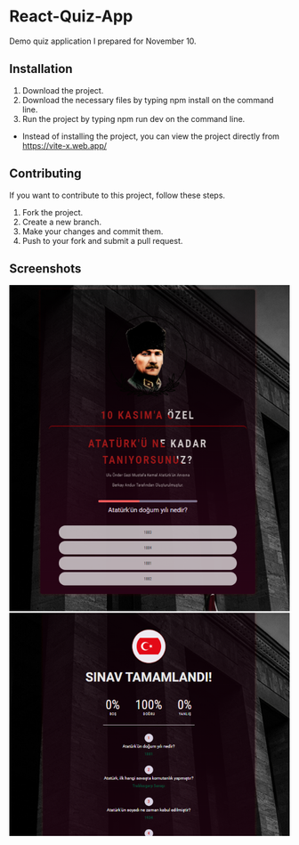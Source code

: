 # React-Quiz-App

Demo quiz application I prepared for November 10.

## Installation

1. Download the project.
2. Download the necessary files by typing npm install on the command line.
3. Run the project by typing npm run dev on the command line.
- Instead of installing the project, you can view the project directly from https://vite-x.web.app/


## Contributing

If you want to contribute to this project, follow these steps.

1. Fork the project.
2. Create a new branch.
3. Make your changes and commit them.
4. Push to your fork and submit a pull request.

## Screenshots
![Screenshot 1](Screenshot_1.png)
![Screenshot 2](Screenshot_2.png)  
